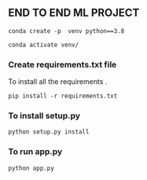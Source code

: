 
## END TO END ML PROJECT 

```
conda create -p  venv python==3.8

conda activate venv/

```
### Create requirements.txt file 
To install all the requirements .
``` 
pip install -r requirements.txt
```
### To install setup.py 
```
python setup.py install
```

### To run app.py
```
python app.py

```


